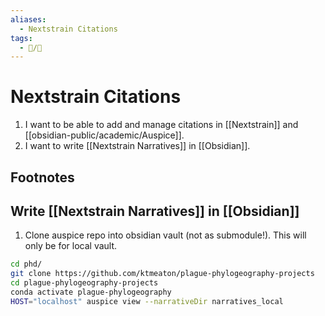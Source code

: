 ```yaml
---
aliases:
  - Nextstrain Citations
tags:
  - 📝/🌱
---
```


# Nextstrain Citations

1. I want to be able to add and manage citations in [[Nextstrain]] and [[obsidian-public/academic/Auspice]].
2. I want to write [[Nextstrain Narratives]] in [[Obsidian]].

## Footnotes

## Write [[Nextstrain Narratives]] in [[Obsidian]]

1. Clone auspice repo into obsidian vault (not as submodule!). This will only be for local vault.
```bash
cd phd/
git clone https://github.com/ktmeaton/plague-phylogeography-projects
cd plague-phylogeography-projects
conda activate plague-phylogeography
HOST="localhost" auspice view --narrativeDir narratives_local
```
